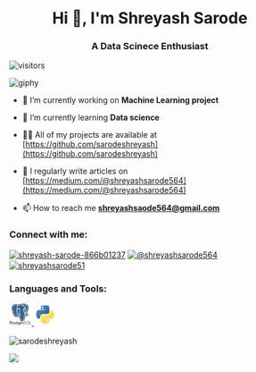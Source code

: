 <h1 align="center">Hi 👋, I'm Shreyash Sarode</h1>
<h3 align="center">A Data Scinece Enthusiast</h3>

![visitors](https://visitor-badge.glitch.me/badge?page_id=page.id)

![giphy](https://user-images.githubusercontent.com/114014034/217726225-6e54d3a8-14c7-4585-98dc-41fcd53b52a1.gif)

- 🔭 I’m currently working on **Machine Learning project**

- 🌱 I’m currently learning **Data science**

- 👨‍💻 All of my projects are available at [https://github.com/sarodeshreyash](https://github.com/sarodeshreyash)

- 📝 I regularly write articles on [https://medium.com/@shreyashsarode564](https://medium.com/@shreyashsarode564)

- 📫 How to reach me **shreyashsaode564@gmail.com**

<h3 align="left">Connect with me:</h3>
<p align="left">
<a href="https://linkedin.com/in/shreyash-sarode-866b01237" target="blank"><img align="center" src="https://raw.githubusercontent.com/rahuldkjain/github-profile-readme-generator/master/src/images/icons/Social/linked-in-alt.svg" alt="shreyash-sarode-866b01237" height="30" width="40" /></a>
<a href="https://medium.com/@shreyashsarode564" target="blank"><img align="center" src="https://raw.githubusercontent.com/rahuldkjain/github-profile-readme-generator/master/src/images/icons/Social/medium.svg" alt="@shreyashsarode564" height="30" width="40" /></a>
<a href="https://www.hackerrank.com/shreyashsarode51" target="blank"><img align="center" src="https://raw.githubusercontent.com/rahuldkjain/github-profile-readme-generator/master/src/images/icons/Social/hackerrank.svg" alt="shreyashsarode51" height="30" width="40" /></a>
</p>

<h3 align="left">Languages and Tools:</h3>
<p align="left"> <a href="https://www.postgresql.org" target="_blank" rel="noreferrer"> <img src="https://raw.githubusercontent.com/devicons/devicon/master/icons/postgresql/postgresql-original-wordmark.svg" alt="postgresql" width="40" height="40"/> </a> <a href="https://www.python.org" target="_blank" rel="noreferrer"> <img src="https://raw.githubusercontent.com/devicons/devicon/master/icons/python/python-original.svg" alt="python" width="40" height="40"/> </a> </p>

<p><img align="center" src="https://github-readme-stats.vercel.app/api/top-langs?username=sarodeshreyash&show_icons=true&locale=en&layout=compact" alt="sarodeshreyash" /></p>
<img height="180em" src="https://github-readme-stats.vercel.app/api?username=sarodeshreyash&show_icons=true&hide_border=true&&count_private=true&include_all_commits=true" />
